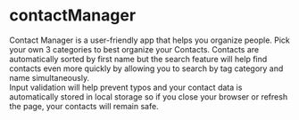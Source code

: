 # contactManager
Contact Manager is a user-friendly app that helps you organize people. Pick your own 3 categories to best organize your Contacts. Contacts are automatically sorted by first name but the search feature will help find contacts even more quickly by allowing you to search by tag category and name simultaneously.  
Input validation will help prevent typos and your contact data is automatically stored in local storage so if you close your browser or refresh the page, your contacts will remain safe.
